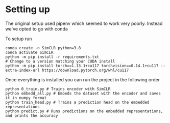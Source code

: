 # Setting up

The original setup used pipenv which seemed to work very poorly.
Instead we've opted to go with conda

To setup run

```
conda create -n SimCLR python=3.8
conda activate SimCLR
python -m pip install -r requirements.txt
# Change to a version matching your CUDA install
python -m pip install torch==1.13.1+cu117 torchvision==0.14.1+cu117 --extra-index-url https://download.pytorch.org/whl/cu117
```

Once everything is installed you can run the project in the following order

```
python 0_train.py # Trains encoder with SimCLR 
python embedd_all.py # Embeds the dataset with the encoder and saves it in numpy format
python train_head.py # Trains a prediction head on the embedded representations
python predict.py # Runs predictions on the embedded representations, and prints the accuracy
```